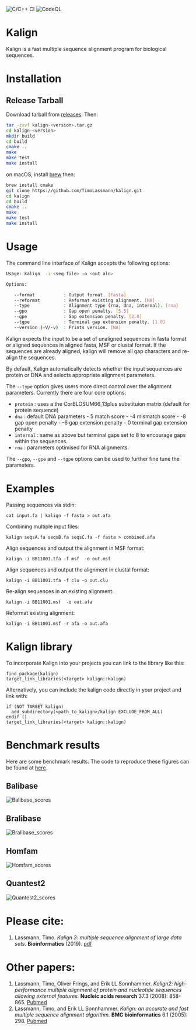 ![C/C++ CI](https://github.com/TimoLassmann/kalign/workflows/C/C++%20CI/badge.svg)
![CodeQL](https://github.com/TimoLassmann/kalign/workflows/CodeQL/badge.svg)

# Kalign

Kalign is a fast multiple sequence alignment program for biological sequences.

# Installation

## Release Tarball

Download tarball from [releases](https://github.com/TimoLassmann/kalign/releases). Then:

``` bash
tar -zxvf kalign-<version>.tar.gz
cd kalign-<version>
mkdir build 
cd build
cmake .. 
make 
make test 
make install
```

on macOS, install [brew](https://brew.sh/) then:

``` bash
brew install cmake 
git clone https://github.com/TimoLassmann/kalign.git
cd kalign
cd build 
cmake ..
make 
make test 
make install
```

# Usage

The command line interface of Kalign accepts the following options:

``` bash
Usage: kalign  -i <seq file> -o <out aln> 

Options:

   --format           : Output format. [Fasta]
   --reformat         : Reformat existing alignment. [NA]
   --type             : Alignment type (rna, dna, internal). [rna]
   --gpo              : Gap open penalty. [5.5]
   --gpe              : Gap extension penalty. [2.0]
   --tgpe             : Terminal gap extension penalty. [1.0]
   --version (-V/-v)  : Prints version. [NA]

```


Kalign expects the input to be a set of unaligned sequences in fasta format or aligned sequences in aligned fasta, MSF or clustal format. If the sequences are already aligned, kalign will remove all gap characters and re-align the sequences. 

By default, Kalign automatically detects whether the input sequences are protein or DNA and selects appropriate alignment parameters. 

The `--type` option gives users more direct control over the alignment parameters. Currently there are four core options:

- `protein`  : uses a the CorBLOSUM66_13plus substituion matrix (default for protein sequence)
- `dna`      : default DNA parameters
               - 5 match score 
               - -4 mismatch score
               - -8 gap open penalty
               - -6 gap extension penalty 
               - 0  terminal gap extension penalty
- `internal` : same as above but terminal gaps set to 8 to encourage gaps within the sequences. 
- `rna`      : parameters optimised for RNA alignments.

The `--gpo`, `--gpe` and `--tgpe` options can be used to further fine tune the parameters.

# Examples

Passing sequences via stdin:

```
cat input.fa | kalign -f fasta > out.afa
```

Combining multiple input files:

```
kalign seqsA.fa seqsB.fa seqsC.fa -f fasta > combined.afa
```

Align sequences and output the alignment in MSF format:

```
kalign -i BB11001.tfa -f msf  -o out.msf
```

Align sequences and output the alignment in clustal format:

```
kalign -i BB11001.tfa -f clu -o out.clu
```

Re-align sequences in an existing alignment:

```
kalign -i BB11001.msf  -o out.afa
```

Reformat existing alignment:

```
kalign -i BB11001.msf -r afa -o out.afa
```

# Kalign library 

To incorporate Kalign into your projects you can link to the library like this: 

```
find_package(kalign)
target_link_libraries(<target> kalign::kalign)
```

Alternatively, you can include the kalign code directly in your project and link with:
```
if (NOT TARGET kalign)
  add_subdirectory(<path_to_kalign>/kalign EXCLUDE_FROM_ALL)
endif ()
target_link_libraries(<target> kalign::kalign)
```
# Benchmark results

Here are some benchmark results. The code to reproduce these figures can be found at [here](scripts/benchmark.org).

## Balibase

![Balibase_scores](https://user-images.githubusercontent.com/8110320/66697423-7ea3d000-eca3-11e9-919a-995ca8e9f7c1.jpeg)

## Bralibase

![Bralibase_scores](https://user-images.githubusercontent.com/8110320/66697424-86637480-eca3-11e9-90ea-238f82b0ac6b.jpeg)

## Homfam

![Homfam_scores](https://user-images.githubusercontent.com/8110320/66697425-895e6500-eca3-11e9-97e7-63f3a79133cf.jpeg)

## Quantest2

![Quantest2_scores](https://user-images.githubusercontent.com/8110320/66698153-6c2c9500-eca9-11e9-904c-3d6ea9a1c44d.jpeg)

# Please cite:
1. Lassmann, Timo. _Kalign 3: multiple sequence alignment of large data sets._ **Bioinformatics** (2019). [pdf](https://academic.oup.com/bioinformatics/advance-article-pdf/doi/10.1093/bioinformatics/btz795/30314127/btz795.pdf)

# Other papers:
1. Lassmann, Timo, Oliver Frings, and Erik LL Sonnhammer. _Kalign2: high-performance multiple alignment of protein and nucleotide sequences allowing external features._ **Nucleic acids research** 37.3 (2008): 858-865. [Pubmed](https://www.ncbi.nlm.nih.gov/pmc/articles/PMC2647288/)
2. Lassmann, Timo, and Erik LL Sonnhammer. _Kalign: an accurate and fast multiple sequence alignment algorithm._ **BMC bioinformatics** 6.1 (2005): 298. [Pubmed](https://www.ncbi.nlm.nih.gov/pmc/articles/PMC1325270/)
